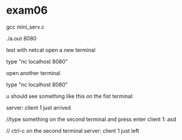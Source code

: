 # exam06

gcc mini_serv.c

./a.out 8080

test with netcat open a new terminal

type "nc localhost 8080"

open another terminal

type "nc localhost 8080"

u should see something like this on the fist terminal:

server: client 1 just arrived

//type something on the second terminal and press enter
client 1: asd

// ctrl-c on the second terminal
server: client 1 just left

